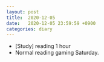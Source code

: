 ```yaml
---
layout: post
title:  2020-12-05
date:   2020-12-05 23:59:59 +0900
categories: diary
---
```


- [Study] reading 1 hour
- Normal reading gaming Saturday.
